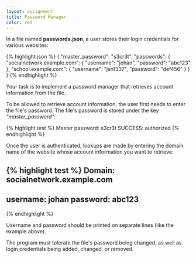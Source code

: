 ```yaml
---
layout: assignment
title: Password Manager
color: red
---
```

In a file named **passwords.json**, a user stores their login credentials for various websites:

{% highlight json %}
{
    "master_password": "s3cr3t",
    "passwords": {
        "socialnetwork.example.com": {
            "username": "johan",
            "password": "abc123"
        },
        "school.example.com": {
            "username": "jsn1337",
            "password": "def456"
        }
    }
}
{% endhighlight %}

Your task is to implement a password manager that retrieves account information from the file.

To be allowed to retrieve account information, the user first needs to enter the file's password. The file's password is stored under the key *"master_password"*:

{% highlight test %}
Master password: s3cr3t
SUCCESS: authorized
{% endhighlight %}

Once the user is authenticated, lookups are made by entering the domain name of the website whose account information you want to retrieve:

{% highlight test %}
Domain: socialnetwork.example.com
-----
username: johan
password: abc123
-----
{% endhighlight %}

Username and password should be printed on separate lines (like the example above).

The program must tolerate the file's password being changed, as well as login credentials being added, changed, or removed.